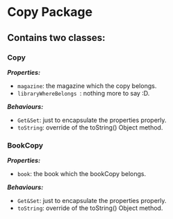# Copy Package
## Contains two classes:
### Copy
***Properties:***
- `magazine`: the magazine which the copy belongs.
- `libraryWhereBelongs `: nothing more to say :D.

***Behaviours:***
- `Get&Set`: just to encapsulate the properties properly.
- `toString`: override of the toString() Object method.

### BookCopy
***Properties:***
- `book`: the book which the bookCopy belongs.

***Behaviours:***
- `Get&Set`: just to encapsulate the properties properly.
- `toString`: override of the toString() Object method.
